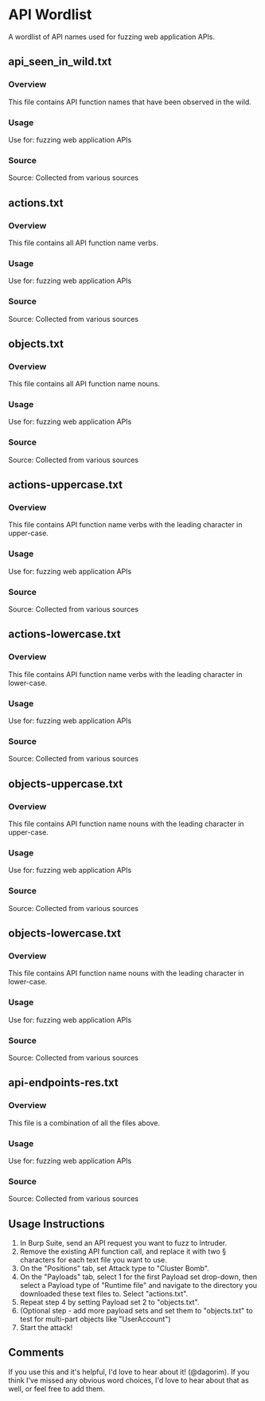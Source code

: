 # API Wordlist

A wordlist of API names used for fuzzing web application APIs.

## api_seen_in_wild.txt

### Overview
This file contains API function names that have been observed in the wild.

### Usage
Use for: fuzzing web application APIs

### Source
Source: Collected from various sources

## actions.txt

### Overview
This file contains all API function name verbs.

### Usage
Use for: fuzzing web application APIs

### Source
Source: Collected from various sources

## objects.txt

### Overview
This file contains all API function name nouns.

### Usage
Use for: fuzzing web application APIs

### Source
Source: Collected from various sources

## actions-uppercase.txt

### Overview
This file contains API function name verbs with the leading character in upper-case.

### Usage
Use for: fuzzing web application APIs

### Source
Source: Collected from various sources

## actions-lowercase.txt

### Overview
This file contains API function name verbs with the leading character in lower-case.

### Usage
Use for: fuzzing web application APIs

### Source
Source: Collected from various sources

## objects-uppercase.txt

### Overview
This file contains API function name nouns with the leading character in upper-case.

### Usage
Use for: fuzzing web application APIs

### Source
Source: Collected from various sources

## objects-lowercase.txt

### Overview
This file contains API function name nouns with the leading character in lower-case.

### Usage
Use for: fuzzing web application APIs

### Source
Source: Collected from various sources

## api-endpoints-res.txt

### Overview
This file is a combination of all the files above.

### Usage
Use for: fuzzing web application APIs

### Source
Source: Collected from various sources

## Usage Instructions

1. In Burp Suite, send an API request you want to fuzz to Intruder.
2. Remove the existing API function call, and replace it with two § characters for each text file you want to use.
3. On the "Positions" tab, set Attack type to "Cluster Bomb".
4. On the "Payloads" tab, select 1 for the first Payload set drop-down, then select a Payload type of "Runtime file" and navigate to the directory you downloaded these text files to. Select "actions.txt".
5. Repeat step 4 by setting Payload set 2 to "objects.txt".
6. (Optional step - add more payload sets and set them to "objects.txt" to test for multi-part objects like "UserAccount")
7. Start the attack!

## Comments

If you use this and it's helpful, I'd love to hear about it! (@dagorim). If you think I've missed any obvious word choices, I'd love to hear about that as well, or feel free to add them.
